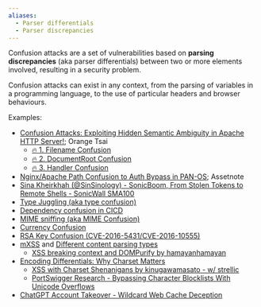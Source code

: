 ```yaml
---
aliases:
  - Parser differentials
  - Parser discrepancies
---
```

Confusion attacks are a set of vulnerabilities based on **parsing discrepancies** (aka parser differentials) between two or more elements involved, resulting in a security problem.

Confusion attacks can exist in any context, from the parsing of variables in a programming language, to the use of particular headers and browser behaviours.

Examples:
- [Confusion Attacks: Exploiting Hidden Semantic Ambiguity in Apache HTTP Server!](../../Readwise/Articles/🍊%20Orange%20Tsai%20-%20Confusion%20Attacks%20Exploiting%20Hidden%20Semantic%20Ambiguity%20in%20Apache%20HTTP%20Server!.md); Orange Tsai
	- [🔥 1. Filename Confusion](../../Readwise/Articles/🍊%20Orange%20Tsai%20-%20Confusion%20Attacks%20Exploiting%20Hidden%20Semantic%20Ambiguity%20in%20Apache%20HTTP%20Server!.md#🔥%201.%20Filename%20Confusion)
	- [🔥 2. DocumentRoot Confusion](../../Readwise/Articles/🍊%20Orange%20Tsai%20-%20Confusion%20Attacks%20Exploiting%20Hidden%20Semantic%20Ambiguity%20in%20Apache%20HTTP%20Server!.md#🔥%202.%20DocumentRoot%20Confusion)
	- [🔥 3. Handler Confusion](../../Readwise/Articles/🍊%20Orange%20Tsai%20-%20Confusion%20Attacks%20Exploiting%20Hidden%20Semantic%20Ambiguity%20in%20Apache%20HTTP%20Server!.md#🔥%203.%20Handler%20Confusion)
- [Nginx/Apache Path Confusion to Auth Bypass in PAN-OS](../../Readwise/Articles/Assetnote%20Research%20-%20NginxApache%20Path%20Confusion%20to%20Auth%20Bypass%20in%20PAN-OS.md); Assetnote
- [Sina Kheirkhah (@SinSinology) - SonicBoom, From Stolen Tokens to Remote Shells - SonicWall SMA100](../../Readwise/Articles/Sina%20Kheirkhah%20(@SinSinology)%20-%20SonicBoom,%20From%20Stolen%20Tokens%20to%20Remote%20Shells%20-%20SonicWall%20SMA100.md)
- [Type Juggling (aka type confusion)](Type%20Juggling%20(aka%20type%20confusion).md)
- [Dependency confusion in CICD](../Dev,%20scripting%20&%20OS/CICD%20security.md#^cdb482)
- [MIME sniffing (aka MIME Confusion)](MIME%20sniffing.md)
- [Currency Confusion](../../Readwise/Articles/intigriti%20-%20Hunting%20Down%20the%20Top%205%20Most%20Common%20Price%20Manipulation%20Vulnerabilities%20in%20E-Commerce%20Websites.md#^677a5f)
- [RSA Key Confusion (CVE-2016-5431/CVE-2016-10555)](JWT%20Vulnerabilities.md#RSA%20Key%20Confusion%20(CVE-2016-5431/CVE-2016-10555))
- [mXSS](../../Readwise/Articles/sonarsource.com%20-%20mXSS%20The%20Vulnerability%20Hiding%20in%20Your%20Code.md) and [Different content parsing types](../Dev,%20scripting%20&%20OS/HTML.md#Different%20content%20parsing%20types)
	- [XSS breaking context and DOMPurify by hamayanhamayan](../../Readwise/Articles/blig.one%20-%20Flatt%20Security%20XSS%20Challenge%20-%20Writeup.md#XSS%20breaking%20context%20and%20DOMPurify%20by%20hamayanhamayan)
- [Encoding Differentials: Why Charset Matters](../../Readwise/Articles/sonarsource.com%20-%20Encoding%20Differentials%20Why%20Charset%20Matters.md)
	- [XSS with Charset Shenanigans by kinugawamasato - w/ strellic](../../Readwise/Articles/blig.one%20-%20Flatt%20Security%20XSS%20Challenge%20-%20Writeup.md#XSS%20with%20Charset%20Shenanigans%20by%20kinugawamasato%20-%20w/%20strellic)
	- [PortSwigger Research - Bypassing Character Blocklists With Unicode Overflows](../../Readwise/Articles/PortSwigger%20Research%20-%20Bypassing%20Character%20Blocklists%20With%20Unicode%20Overflows.md)
- [ChatGPT Account Takeover - Wildcard Web Cache Deception](../../Readwise/Articles/Harel%20Security%20Research%20-%20ChatGPT%20Account%20Takeover%20-%20Wildcard%20Web%20Cache%20Deception.md)